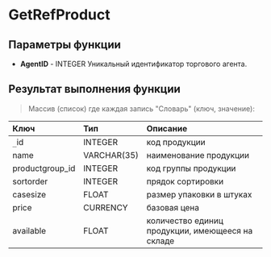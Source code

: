 # GetRefProduct #

## Параметры функции ##
  * **AgentID** - INTEGER Уникальный идентификатор торгового агента.

## Результат выполнения функции ##
> Массив (список) где каждая запись "Словарь" (ключ, значение):

| **Ключ**          | **Тип**       | **Описание** |
|:----------------------|:-----------------|:---------------------|
| `_`id                 | INTEGER          | код продукции |
| name                  | VARCHAR(35)      | наименование продукции |
| productgroup\_id      | INTEGER          | код группы продукции |
| sortorder             | INTEGER          | прядок сортировки |
| casesize              | FLOAT            | размер упаковки в штуках |
| price                 | CURRENCY         | базовая цена |
| available             | FLOAT            | количество единиц продукции, имеющееся на складе |
